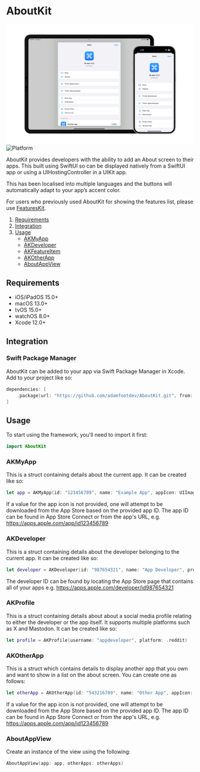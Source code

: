 # AboutKit

![Feature Graphic](https://github.com/adamfootdev/AboutKit/blob/main/Assets/feature-graphic.png?raw=true)
![Platform](https://img.shields.io/badge/platforms-iOS%2FiPadOS%2015.0%2B%20%7C%20macOS%2013.0%2B%20%7C%20tvOS%2015.0%2B%20%7C%20watchOS%208.0%2B-blue)

AboutKit provides developers with the ability to add an About screen to their apps. This built using SwiftUI so can be displayed natively from a SwiftUI app or using a UIHostingController in a UIKit app.

This has been localised into multiple languages and the buttons will automatically adapt to your appʼs accent color.

For users who previously used AboutKit for showing the features list, please use [FeaturesKit](https://github.com/adamfootdev/FeaturesKit).

1. [Requirements](#requirements)
2. [Integration](#integration)
3. [Usage](#usage)
    - [AKMyApp](#akmyapp)
    - [AKDeveloper](#akdeveloper)
    - [AKFeatureItem](#akfeatureitem)
    - [AKOtherApp](#akotherapp)
    - [AboutAppView](#aboutappview)

## Requirements

- iOS/iPadOS 15.0+
- macOS 13.0+
- tvOS 15.0+
- watchOS 8.0+
- Xcode 12.0+

## Integration

### Swift Package Manager

AboutKit can be added to your app via Swift Package Manager in Xcode. Add to your project like so:

```swift
dependencies: [
    .package(url: "https://github.com/adamfootdev/AboutKit.git", from: "3.0.0")
]
```

## Usage

To start using the framework, you'll need to import it first:

```swift
import AboutKit
```

### AKMyApp

This is a struct containing details about the current app. It can be created like so:

```swift
let app = AKMyApp(id: "123456789", name: "Example App", appIcon: UIImage(named: "app-icon"), developer: developer, email: "exampleapp@example.com", websiteURL: "https://www.example.com", profiles: [profile], privacyPolicyURL: "https://www.example.com/privacy-policy", termsOfUseURL: "https://www.example.com/terms-of-use"))
```

If a value for the app icon is not provided, one will attempt to be downloaded from the App Store based on the provided app ID. The app ID can be found in App Store Connect or from the app's URL, e.g. <https://apps.apple.com/app/id123456789>

### AKDeveloper

This is a struct containing details about the developer belonging to the current app. It can be created like so:

```swift
let developer = AKDeveloper(id: "987654321", name: "App Developer", profiles: [profile])
```

The developer ID can be found by locating the App Store page that contains all of your apps e.g. <https://apps.apple.com/developer/id987654321>

### AKProfile

This is a struct containing details about about a social media profile relating to either the developer or the app itself. It supports multiple platforms such as X and Mastodon. It can be created like so:

```swift
let profile = AKProfile(username: "appdeveloper", platform: .reddit)
```

### AKOtherApp

This is a struct which contains details to display another app that you own and want to show in a list on the about screen. You can create one as follows:

```swift
let otherApp = AKOtherApp(id: "543216789", name: "Other App", appIcon: UIImage(named: "app-icon"))
```

If a value for the app icon is not provided, one will attempt to be downloaded from the App Store based on the provided app ID. The app ID can be found in App Store Connect or from the app's URL, e.g. <https://apps.apple.com/app/id123456789>

### AboutAppView

Create an instance of the view using the following:

```swift
AboutAppView(app: app, otherApps: otherApps)
```
